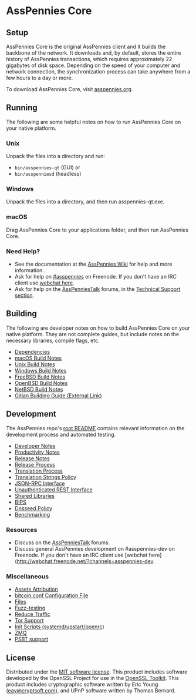 AssPennies Core
=============

Setup
---------------------
AssPennies Core is the original AssPennies client and it builds the backbone of the network. It downloads and, by default, stores the entire history of AssPennies transactions, which requires approximately 22 gigabytes of disk space. Depending on the speed of your computer and network connection, the synchronization process can take anywhere from a few hours to a day or more.

To download AssPennies Core, visit [asspennies.org](https://asspennies.org/).

Running
---------------------
The following are some helpful notes on how to run AssPennies Core on your native platform.

### Unix

Unpack the files into a directory and run:

- `bin/asspennies-qt` (GUI) or
- `bin/asspenniesd` (headless)

### Windows

Unpack the files into a directory, and then run asspennies-qt.exe.

### macOS

Drag AssPennies Core to your applications folder, and then run AssPennies Core.

### Need Help?

* See the documentation at the [AssPennies Wiki](https://asspennies.info/)
for help and more information.
* Ask for help on [#asspennies](http://webchat.freenode.net?channels=asspennies) on Freenode. If you don't have an IRC client use [webchat here](http://webchat.freenode.net?channels=asspennies).
* Ask for help on the [AssPenniesTalk](https://asspenniestalk.io/) forums, in the [Technical Support section](https://asspenniestalk.io/c/technical-support).

Building
---------------------
The following are developer notes on how to build AssPennies Core on your native platform. They are not complete guides, but include notes on the necessary libraries, compile flags, etc.

- [Dependencies](dependencies.md)
- [macOS Build Notes](build-osx.md)
- [Unix Build Notes](build-unix.md)
- [Windows Build Notes](build-windows.md)
- [FreeBSD Build Notes](build-freebsd.md)
- [OpenBSD Build Notes](build-openbsd.md)
- [NetBSD Build Notes](build-netbsd.md)
- [Gitian Building Guide (External Link)](https://github.com/bitcoin-core/docs/blob/master/gitian-building.md)

Development
---------------------
The AssPennies repo's [root README](/README.md) contains relevant information on the development process and automated testing.

- [Developer Notes](developer-notes.md)
- [Productivity Notes](productivity.md)
- [Release Notes](release-notes.md)
- [Release Process](release-process.md)
- [Translation Process](translation_process.md)
- [Translation Strings Policy](translation_strings_policy.md)
- [JSON-RPC Interface](JSON-RPC-interface.md)
- [Unauthenticated REST Interface](REST-interface.md)
- [Shared Libraries](shared-libraries.md)
- [BIPS](bips.md)
- [Dnsseed Policy](dnsseed-policy.md)
- [Benchmarking](benchmarking.md)

### Resources
* Discuss on the [AssPenniesTalk](https://asspenniestalk.io/) forums.
* Discuss general AssPennies development on #asspennies-dev on Freenode. If you don't have an IRC client use [webchat here](http://webchat.freenode.net/?channels=asspennies-dev.

### Miscellaneous
- [Assets Attribution](assets-attribution.md)
- [bitcoin.conf Configuration File](bitcoin-conf.md)
- [Files](files.md)
- [Fuzz-testing](fuzzing.md)
- [Reduce Traffic](reduce-traffic.md)
- [Tor Support](tor.md)
- [Init Scripts (systemd/upstart/openrc)](init.md)
- [ZMQ](zmq.md)
- [PSBT support](psbt.md)

License
---------------------
Distributed under the [MIT software license](/COPYING).
This product includes software developed by the OpenSSL Project for use in the [OpenSSL Toolkit](https://www.openssl.org/). This product includes
cryptographic software written by Eric Young ([eay@cryptsoft.com](mailto:eay@cryptsoft.com)), and UPnP software written by Thomas Bernard.
